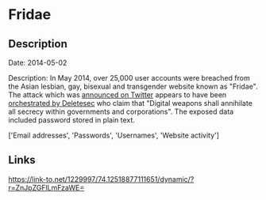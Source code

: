 # Fridae

## Description

Date: 2014-05-02

Description:
In May 2014, over 25,000 user accounts were breached from the Asian lesbian, gay, bisexual and transgender website known as "Fridae". The attack which was <a href="https://twitter.com/Survela/status/463327706361659392" target="_blank" rel="noopener">announced on Twitter</a> appears to have been <a href="http://pastebin.com/ipFKjv6z" target="_blank" rel="noopener">orchestrated by Deletesec</a> who claim that "Digital weapons shall annihilate all secrecy within governments and corporations". The exposed data included password stored in plain text. 


['Email addresses', 'Passwords', 'Usernames', 'Website activity']

## Links

https://link-to.net/1229997/74.12518877111651/dynamic/?r=ZnJpZGFlLmFzaWE=